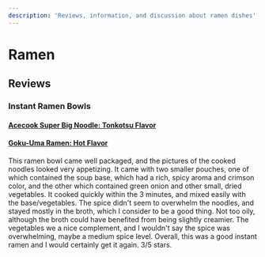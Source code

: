 ```yaml
---
description: 'Reviews, information, and discussion about ramen dishes'
---
```


# Ramen

## Reviews

### Instant Ramen Bowls

#### [Acecook Super Big Noodle: Tonkotsu Flavor](https://www.amazon.com/Ace-Cook-Noodle-Tonkotsu-3-70-Ounce/dp/B007Y26P9W)

#### [Goku-Uma Ramen: Hot Flavor](https://asianmart.com/products/goku-uma-ramen-noodles-hot-flavor-2-89oz-82g?variant=37643939283104&currency=USD&utm_medium=product_sync&utm_source=google&utm_content=sag_organic&utm_campaign=sag_organic&utm_campaign=gs-2019-10-02&utm_source=google&utm_medium=smart_campaign&gclid=CjwKCAiA65iBBhB-EiwAW253WwSQrjjTjPRvFG9QN_5kl2MthQr06yP_HdFDGJoZeD_CXVpwvWNPtxoCZtQQAvD_BwE)

This ramen bowl came well packaged, and the pictures of the cooked noodles looked very appetizing. It came with two smaller pouches, one of which contained the soup base, which had a rich, spicy aroma and crimson color, and the other which contained green onion and other small, dried vegetables. It cooked quickly within the 3 minutes, and mixed easily with the base/vegetables. The spice didn't seem to overwhelm the noodles, and stayed mostly in the broth, which I consider to be a good thing. Not too oily, although the broth could have benefited from being slightly creamier. The vegetables we a nice complement, and I wouldn't say the spice was overwhelming, maybe a medium spice level. Overall, this was a good instant ramen and I would certainly get it again. 3/5 stars.



